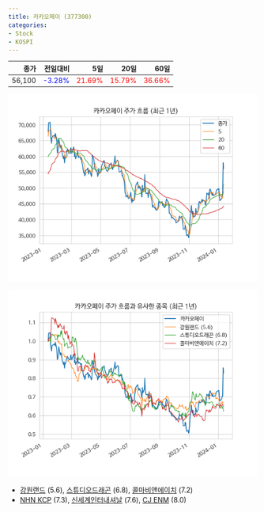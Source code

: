 ```yaml
---
title: 카카오페이 (377300)
categories:
- Stock
- KOSPI
---
```


|종가|전일대비|5일|20일|60일|
|---:|-------:|--:|---:|---:|
|56,100|<span style="color: blue">-3.28%</span>|<span style="color: red">21.69%</span>|<span style="color: red">15.79%</span>|<span style="color: red">36.66%</span>|


<!-- more -->

![377300](/assets/images/stock/377300.png)

![377300](/assets/images/stock/377300_sim.png)

- [강원랜드](/035250/) (5.6), [스튜디오드래곤](/253450/) (6.8), [콜마비앤에이치](/200130/) (7.2)
- [NHN KCP](/060250/) (7.3), [신세계인터내셔날](/031430/) (7.6), [CJ ENM](/035760/) (8.0)